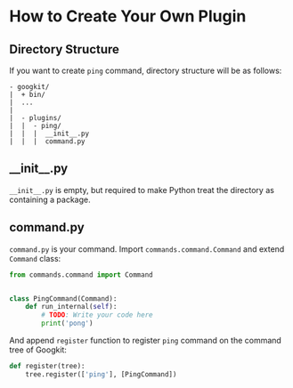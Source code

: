 How to Create Your Own Plugin
=============================


Directory Structure
-------------------
If you want to create `ping` command, directory structure will be as follows:

```
- googkit/
|  + bin/
|  ...
|
|  - plugins/
|  |  - ping/
|  |  |  __init__.py
|  |  |  command.py
```


\_\_init\_\_.py
---------------
`__init__.py` is empty, but required to make Python treat the directory
as containing a package.


command.py
----------
`command.py` is your command.
Import `commands.command.Command` and extend `Command` class:

```python
from commands.command import Command


class PingCommand(Command):
    def run_internal(self):
        # TODO: Write your code here
        print('pong')
```

And append `register` function to register `ping` command on the command tree
of Googkit:

```python
def register(tree):
    tree.register(['ping'], [PingCommand])
```
